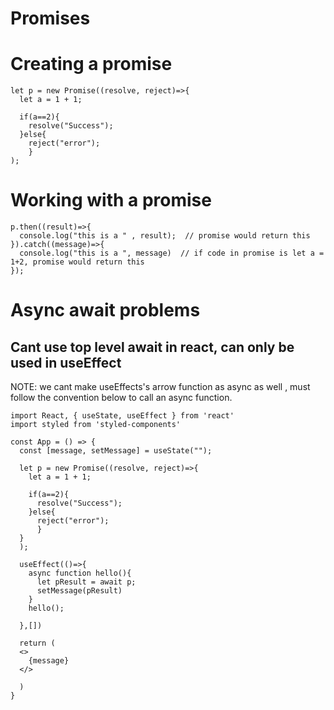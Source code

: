 # Promises

# Creating a promise
```
let p = new Promise((resolve, reject)=>{
  let a = 1 + 1;

  if(a==2){
    resolve("Success");
  }else{
    reject("error");
    }
);
```

# Working with a promise
```
p.then((result)=>{
  console.log("this is a " , result);  // promise would return this
}).catch((message)=>{
  console.log("this is a ", message)  // if code in promise is let a = 1+2, promise would return this
});
```

# Async await problems

## Cant use top level await in react, can only be used in useEffect 
NOTE: we cant make useEffects's arrow function as async as well , must follow the convention below to call an async function.


```
import React, { useState, useEffect } from 'react'
import styled from 'styled-components'

const App = () => {
  const [message, setMessage] = useState("");
  
  let p = new Promise((resolve, reject)=>{
    let a = 1 + 1;
  
    if(a==2){
      resolve("Success");
    }else{
      reject("error");
      }
  }
  );
  
  useEffect(()=>{
    async function hello(){
      let pResult = await p;
      setMessage(pResult)
    }
    hello();

  },[])
  
  return (
  <>
    {message}
  </>
    
  )
}
```
